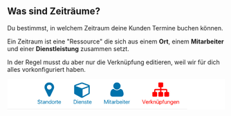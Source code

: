 ## Was sind Zeiträume?

Du bestimmst, in welchem Zeitraum deine Kunden Termine buchen können.

Ein Zeitraum ist eine "Ressource" die sich aus einem **Ort**, einem **Mitarbeiter** und einer **Dienstleistung** zusammen setzt.

In der Regel musst du aber nur die Verknüpfung editieren, weil wir für dich alles vorkonfiguriert haben.

![Was sind Zeiträume](./assets/place_service_worker_link.jpg)
